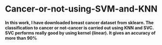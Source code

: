 # Cancer-or-not-using-SVM-and-KNN
#### In this work, I have downloaded breast cancer dataset from sklearn. The classification to cancer or not-cancer is carried out using KNN and SVC. SVC performs really good by using kernel (linear). It gives an accuracy of more than 90%
